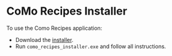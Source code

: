 # CoMo Recipes Installer

To use the Como Recipes application:

- Download the [installer](https://github.com/NeurodataWithoutBorders/nwb-guide/releases/latest/download/como_recipes_installer.exe).
- Run `como_recipes_installer.exe` and follow all instructions.
